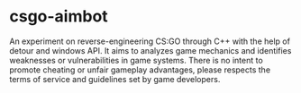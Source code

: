 # csgo-aimbot
An experiment on reverse-engineering CS:GO through C++ with the help of detour and windows API.
It aims to analyzes game mechanics and identifies weaknesses or vulnerabilities in game systems. There is no intent to promote cheating or unfair gameplay advantages, please respects the terms of service and guidelines set by game developers.

